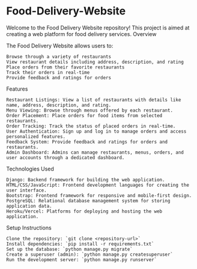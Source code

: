 # Food-Delivery-Website
Welcome to the Food Delivery Website repository! This project is aimed at creating a web platform for food delivery services.
Overview

The Food Delivery Website allows users to:

    Browse through a variety of restaurants
    View restaurant details including address, description, and rating
    Place orders from their favorite restaurants
    Track their orders in real-time
    Provide feedback and ratings for orders

Features

    Restaurant Listings: View a list of restaurants with details like name, address, description, and rating.
    Menu Viewing: Browse through menus offered by each restaurant.
    Order Placement: Place orders for food items from selected restaurants.
    Order Tracking: Track the status of placed orders in real-time.
    User Authentication: Sign up and log in to manage orders and access personalized features.
    Feedback System: Provide feedback and ratings for orders and restaurants.
    Admin Dashboard: Admins can manage restaurants, menus, orders, and user accounts through a dedicated dashboard.

Technologies Used

    Django: Backend framework for building the web application.
    HTML/CSS/JavaScript: Frontend development languages for creating the user interface.
    Bootstrap: Frontend framework for responsive and mobile-first design.
    PostgreSQL: Relational database management system for storing application data.
    Heroku/Vercel: Platforms for deploying and hosting the web application.

Setup Instructions

    Clone the repository: `git clone <repository-url>`
    Install dependencies: `pip install -r requirements.txt`
    Set up the database: `python manage.py migrate`
    Create a superuser (admin): `python manage.py createsuperuser`
    Run the development server: `python manage.py runserver`